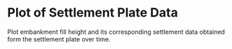 # Plot of Settlement Plate Data
Plot embankment fill height and its corresponding settlement data obtained form the settlement plate over time.
